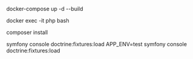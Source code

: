 docker-compose up -d --build

docker exec -it php bash

composer install

symfony console doctrine:fixtures:load
APP_ENV=test symfony console doctrine:fixtures:load